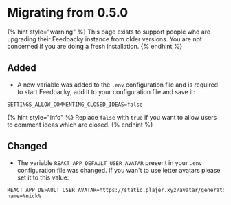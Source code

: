 # Migrating from 0.5.0

{% hint style="warning" %}
This page exists to support people who are upgrading their Feedbacky instance from older versions. You are not concerned if you are doing a fresh installation.
{% endhint %}

## Added

* A new variable was added to the `.env` configuration file and is required to start Feedbacky, add it to your configuration file and save it:

```
SETTINGS_ALLOW_COMMENTING_CLOSED_IDEAS=false
```

{% hint style="info" %}
Replace `false` with `true` if you want to allow users to comment ideas which are closed.
{% endhint %}

## Changed

* The variable `REACT_APP_DEFAULT_USER_AVATAR` present in your `.env` configuration file was changed. If you wan't to use letter avatars please set it to this value:

```
REACT_APP_DEFAULT_USER_AVATAR=https://static.plajer.xyz/avatar/generator.php?name=%nick%
```

